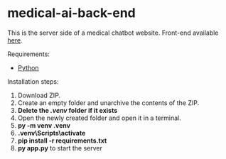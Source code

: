 # medical-ai-back-end

This is the server side of a medical chatbot website. Front-end available [here](https://github.com/ioana-manghiuc/medical-ai-front-end).

Requirements:
- [Python](https://www.python.org/downloads/)

Installation steps:
1. Download ZIP.
2. Create an empty folder and unarchive the contents of the ZIP.
3. **Delete the _.venv_ folder if it exists**
4. Open the newly created folder and open it in a terminal.
5. **py -m venv .venv**
6. **.venv\Scripts\activate**
7. **pip install -r requirements.txt**
8. **py app.py** to start the server
